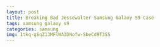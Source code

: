 ```yaml
---
layout: post
title: Breaking Bad Jessewalter Samsung Galaxy S9 Case
tags: samsung galaxy s9
categories: samsung
img: 1tkq-gSqZ13MFlWA3DNofw-SbeCd9T3SS
---
```


